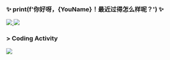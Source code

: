 ### ✨ print(f'你好呀，{YouName}！最近过得怎么样呢？') ✨

<p align="left">
  <a align="center" href="https://github.com/KroMiose">
    <img src="https://github-readme-stats.vercel.app/api?username=KroMiose&theme=dark&hide_title=true"/>
  </a>
  <a align="center" href="https://github.com/KroMiose">
    <img src="https://github-readme-stats.vercel.app/api/top-langs/?username=KroMiose&layout=compact&theme=dark"/>
  </a>
</p>

### > Coding Activity

<a href="https://github.com/KroMiose">
  <img src="https://wakatime.com/share/@e2c8eb2a-e0c7-47bd-94a5-9305b0f58905/2b75b374-d1e8-4666-a5e8-157b12511aab.png" />
</a>


<!-- <p align="center">
  <a href="https://github.com/KroMiose">
    <img src="https://github-readme-stats-eight-theta.vercel.app/api?username=KroMiose&show_icons=true&theme=algolia&include_all_commits=true&count_private=true&hide=prs,issues"/>
  </a>
  <a href="https://github.com/KroMiose">
    <img src="https://github-readme-stats-eight-theta.vercel.app/api/top-langs/?username=KroMiose&layout=compact&langs_count=8&theme=algolia"/>
  </a>
</p> -->

<!--
Here are some ideas to get you started:

- 🔭 I’m currently working on ...
- 🌱 I’m currently learning ...
- 👯 I’m looking to collaborate on ...
- 🤔 I’m looking for help with ...
- 💬 Ask me about ...
- 📫 How to reach me: ...
- 😄 Pronouns: ...
- ⚡ Fun fact: ...
-->

